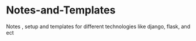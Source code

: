 # Notes-and-Templates
Notes , setup and  templates for different technologies like django, flask, and ect
